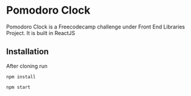 # Pomodoro Clock

Pomodoro Clock is a Freecodecamp challenge under Front End Libraries Project. It is built in ReactJS

## Installation

After cloning run

`npm install`

`npm start`
